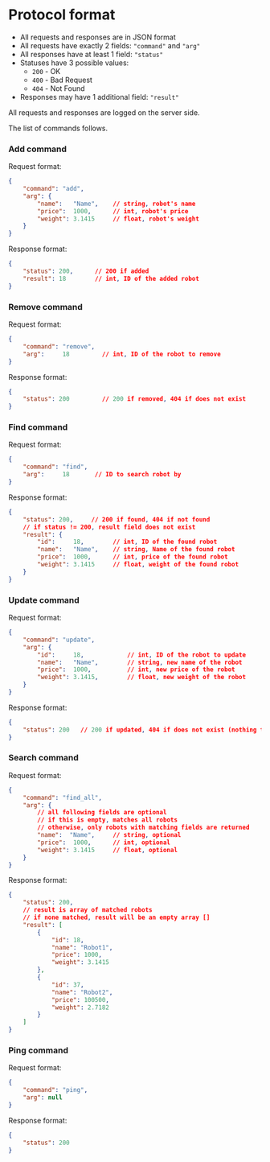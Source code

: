 # Protocol format

- All requests and responses are in JSON format 
- All requests have exactly 2 fields: `"command"` and `"arg"`
- All responses have at least 1 field: `"status"`
- Statuses have 3 possible values:
    - `200` - OK
    - `400` - Bad Request
    - `404` - Not Found
- Responses may have 1 additional field: `"result"`

All requests and responses are logged on the server side.

The list of commands follows.

### Add command

Request format:

```json
{
    "command": "add",
    "arg": {
        "name":   "Name",    // string, robot's name
        "price":  1000,      // int, robot's price
        "weight": 3.1415     // float, robot's weight
    }
}
```

Response format:

```json
{
    "status": 200,      // 200 if added
    "result": 18        // int, ID of the added robot
}
```

### Remove command

Request format:

```json
{
    "command": "remove",
    "arg":     18         // int, ID of the robot to remove
}
```

Response format:

```json
{
    "status": 200         // 200 if removed, 404 if does not exist
}
```

### Find command

Request format:

```json
{
    "command": "find",
    "arg":     18       // ID to search robot by
}
```

Response format:

```json
{
    "status": 200,     // 200 if found, 404 if not found
    // if status != 200, result field does not exist
    "result": {
    	"id":     18,        // int, ID of the found robot
    	"name":   "Name",    // string, Name of the found robot
    	"price":  1000,      // int, price of the found robot
    	"weight": 3.1415     // float, weight of the found robot
	}
}
```

### Update command

Request format:

```json
{
    "command": "update",
    "arg": {
        "id":     18,            // int, ID of the robot to update
        "name":   "Name",        // string, new name of the robot
        "price":  1000,          // int, new price of the robot
        "weight": 3.1415,        // float, new weight of the robot
    }
}
```

Response format:

```json
{
    "status": 200   // 200 if updated, 404 if does not exist (nothing to update)
}
```

### Search command

Request format:

```json
{
    "command": "find_all",
    "arg": {
        // all following fields are optional
        // if this is empty, matches all robots
        // otherwise, only robots with matching fields are returned
        "name":  "Name",     // string, optional
        "price":  1000,      // int, optional
        "weight": 3.1415     // float, optional
    }
}
```

Response format:

```json
{
    "status": 200,
    // result is array of matched robots
    // if none matched, result will be an empty array []
    "result": [
        {
            "id": 18,
            "name": "Robot1",
            "price": 1000,
            "weight": 3.1415
        },
        {
            "id": 37,
            "name": "Robot2",
            "price": 100500,
            "weight": 2.7182
        }
    ]
}
```

### Ping command

Request format:

```json
{
    "command": "ping",
    "arg": null
}
```

Response format:

```json
{
    "status": 200
}
```

